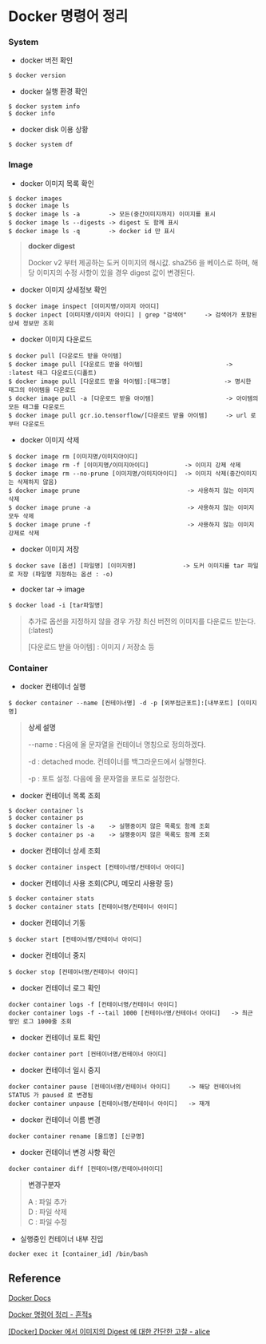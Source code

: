 # Docker 명령어 정리

### System

- docker 버전 확인

```
$ docker version
```

- docker 실행 환경 확인

```
$ docker system info
$ docker info
```

- docker disk 이용 상황

```
$ docker system df
```

### Image

- docker 이미지 목록 확인

```
$ docker images
$ docker image ls
$ docker image ls -a        -> 모든(중간이미지까지) 이미지를 표시
$ docker image ls --digests -> digest 도 함께 표시
$ docker image ls -q        -> docker id 만 표시 
```

> **docker digest**
> 
> Docker v2 부터 제공하는 도커 이미지의 해시값. sha256 을 베이스로 하며, 해당 이미지의 수정 사항이 있을 경우
> digest 값이 변경된다. 

- docker 이미지 상세정보 확인

```
$ docker image inspect [이미지명/이미지 아이디]
$ docker inpect [이미지명/이미지 아이디] | grep "검색어"     -> 검색어가 포함된 상세 정보만 조회
```

- docker 이미지 다운로드

```
$ docker pull [다운로드 받을 아이템]
$ docker image pull [다운로드 받을 아이템]                       -> :latest 태그 다운로드(디폴트)
$ docker image pull [다운로드 받을 아이템]:[태그명]               -> 명시한 태그의 아이템을 다운로드
$ docker image pull -a [다운로드 받을 아이템]                    -> 아이템의 모든 태그를 다운로드
$ docker image pull gcr.io.tensorflow/[다운로드 받을 아이템]     -> url 로부터 다운로드
```

- docker 이미지 삭제

```
$ docker image rm [이미지명/이미지아이디]
$ docker image rm -f [이미지명/이미지아이디]          -> 이미지 강제 삭제
$ docker image rm --no-prune [이미지명/이미지아이디]  -> 이미지 삭제(중간이미지는 삭제하지 않음)
$ docker image prune                              -> 사용하지 않는 이미지 삭제
$ docker image prune -a                           -> 사용하지 않는 이미지 모두 삭제
$ docker image prune -f                           -> 사용하지 않는 이미지 강제로 삭제
```

- docker 이미지 저장
```
$ docker save [옵션] [파일명] [이미지명]             -> 도커 이미지를 tar 파일로 저장 (파일명 지정하는 옵션 : -o)
```

- docker tar -> image
```
$ docker load -i [tar파일명]
```



> 추가로 옵션을 지정하지 않을 경우 가장 최신 버전의 이미지를 다운로드 받는다. (:latest)
> 
> [다운로드 받을 아이템] : 이미지 / 저장소 등

### Container

- docker 컨테이너 실행

```
$ docker container --name [컨테이너명] -d -p [외부접근포트]:[내부포트] [이미지명]
```

> **상세 설명** 
> 
> --name : 다음에 올 문자열을 컨테이너 명칭으로 정의하겠다.
> 
> -d : detached mode. 컨테이너를 백그라운드에서 실행한다.
> 
> -p : 포트 설정. 다음에 올 문자열을 포트로 설정한다.

- docker 컨테이너 목록 조회

```
$ docker container ls
$ docker container ps
$ docker container ls -a    -> 실행중이지 않은 목록도 함께 조회
$ docker container ps -a    -> 실행중이지 않은 목록도 함께 조회
```

- docker 컨테이너 상세 조회

```
$ docker container inspect [컨테이너명/컨테이너 아이디]
```

- docker 컨테이너 사용 조회(CPU, 메모리 사용량 등)

```
$ docker container stats
$ docker container stats [컨테이너명/컨테이너 아이디]
```

- docker 컨테이너 기동

```
$ docker start [컨테이너명/컨테이너 아이디]
```

- docker 컨테이너 중지

```
$ docker stop [컨테이너명/컨테이너 아이디]
```

- docker 컨테이너 로그 확인

```
docker container logs -f [컨테이너명/컨테이너 아이디]
docker container logs -f --tail 1000 [컨테이너명/컨테이너 아이디]   -> 최근 쌓인 로그 1000줄 조회
```

- docker 컨테이너 포트 확인

```
docker container port [컨테이너명/컨테이너 아이디]
```

- docker 컨테이너 일시 중지

```
docker container pause [컨테이너명/컨테이너 아이디]     -> 해당 컨테이너의 STATUS 가 paused 로 변경됨
docker container unpause [컨테이너명/컨테이너 아이디]   -> 재개
```

- docker 컨테이너 이름 변경

```
docker container rename [올드명] [신규명]
```

- docker 컨테이너 변경 사항 확인

```
docker container diff [컨테이너명/컨테이너아이디]
```

> **변경구분자**
> 
> A : 파일 추가   
> D : 파일 삭제   
> C : 파일 수정   

- 실행중인 컨테이너 내부 진입

```
docker exec it [container_id] /bin/bash
```

## Reference

[Docker Docs](https://docs.docker.com/engine/reference)

[Docker 명령어 정리 - 흔적s](https://iamreo.tistory.com/entry/Docker-%EB%AA%85%EB%A0%B9%EC%96%B4-%EC%A0%95%EB%A6%AC)

[[Docker] Docker 에서 이미지의 Digest 에 대한 간단한 고찰 - alice](https://blog.naver.com/alice_k106/221149596996)